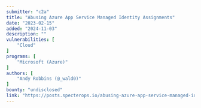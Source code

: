 ```yaml
---
submitter: "c2a"
title: "Abusing Azure App Service Managed Identity Assignments"
date: "2023-02-15"
added: "2024-11-03"
description: ""
vulnerabilities: [
    "Cloud"
]
programs: [
    "Microsoft (Azure)"
]
authors: [
    "Andy Robbins (@_wald0)"
]
bounty: "undisclosed"
link: "https://posts.specterops.io/abusing-azure-app-service-managed-identity-assignments-c3adefccff95"
---
```




